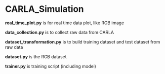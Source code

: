 # CARLA_Simulation

**real_time_plot.py** is for real time data plot, like RGB image 

**data_collection.py** is to collect raw data from CARLA

**dataset_transformation.py** is to build training dataset and test dataset from raw data

**dataset.py** is the RGB dataset

**trainer.py** is training script (including model)
